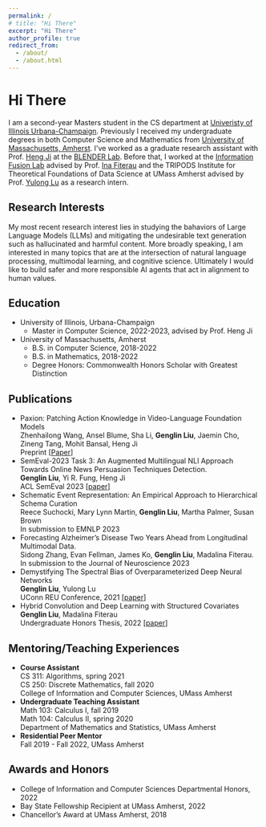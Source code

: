 ```yaml
---
permalink: /
# title: "Hi There"
excerpt: "Hi There"
author_profile: true
redirect_from: 
  - /about/
  - /about.html
---
```


Hi There
======
I am a second-year Masters student in the CS department at [Univeristy of Illinois Urbana-Champaign](https://cs.illinois.edu/). Previously I received my undergraduate degrees in both Computer Science and Mathematics from [University of Massachusetts, Amherst](https://www.cics.umass.edu/). I've worked as a graduate research assistant with Prof. [Heng Ji](http://blender.cs.illinois.edu/hengji.html) at the [BLENDER Lab](http://blender.cs.illinois.edu/index.html). Before that, I worked at the [Information Fusion Lab](https://groups.cs.umass.edu/infofusion/) advised by Prof. [Ina Fiterau](https://people.cs.umass.edu/~mfiterau/) and the TRIPODS Institute for Theoretical Foundations of Data Science at UMass Amherst advised by Prof. [Yulong Lu](https://sites.google.com/site/yulongmath/home?authuser=0) as a research intern.


Research Interests
-----
My most recent research interest lies in studying the bahaviors of Large Language Models (LLMs) and mitigating the undesirable text generation such as hallucinated and harmful content. More broadly speaking, I am interested in many topics that are at the intersection of natural language processing, multimodal learning, and cognitive science. Ultimately I would like to build safer and more responsible AI agents that act in alignment to human values.


Education
-----
- University of Illinois, Urbana-Champaign
  - Master in Computer Science, 2022-2023, advised by Prof. Heng Ji
- University of Massachusetts, Amherst
  - B.S. in Computer Science, 2018-2022
  - B.S. in Mathematics, 2018-2022
  - Degree Honors: Commonwealth Honors Scholar with Greatest Distinction


Publications
------

- Paxion: Patching Action Knowledge in Video-Language Foundation Models \
  Zhenhailong Wang, Ansel Blume, Sha Li, **Genglin Liu**, Jaemin Cho, Zineng Tang, Mohit Bansal, Heng Ji \
  Preprint [[Paper](https://arxiv.org/abs/2305.10683)]
- SemEval-2023 Task 3: An Augmented Multilingual NLI Approach Towards Online News Persuasion Techniques Detection. \
  **Genglin Liu**, Yi R. Fung, Heng Ji \
  ACL SemEval 2023 [[paper](https://aclanthology.org/2023.semeval-1.227.pdf)]
- Schematic Event Representation: An Empirical Approach to Hierarchical Schema Curation \
  Reece Suchocki, Mary Lynn Martin, **Genglin Liu**, Martha Palmer, Susan Brown \
  In submission to EMNLP 2023
- Forecasting Alzheimer’s Disease Two Years Ahead from Longitudinal Multimodal Data. \
  Sidong Zhang, Evan Fellman, James Ko, **Genglin Liu**, Madalina Fiterau.  
  In submission to the Journal of Neuroscience 2023
- Demystifying The Spectral Bias of Overparameterized Deep Neural Networks \
  **Genglin Liu**, Yulong Lu \
  UConn REU Conference, 2021 [[paper](https://sites.google.com/view/umassmathreu/reports-2021?authuser=0)]
- Hybrid Convolution and Deep Learning with Structured Covariates \
  **Genglin Liu**, Madalina Fiterau \
  Undergraduate Honors Thesis, 2022 [[paper](https://genglinliu.github.io/files/Honors_Thesis_Genglin_Liu.pdf)]


Mentoring/Teaching Experiences
------

 - **Course Assistant** \
   CS 311: Algorithms, spring 2021 \
   CS 250: Discrete Mathematics, fall 2020 \
   College of Information and Computer Sciences, UMass Amherst
 - **Undergraduate Teaching Assistant** \
   Math 103: Calculus I, fall 2019 \
   Math 104: Calculus II, spring 2020 \
   Department of Mathematics and Statistics, UMass Amherst
 - **Residential Peer Mentor** \
   Fall 2019 - Fall 2022, UMass Amherst

Awards and Honors
------
- College of Information and Computer Sciences Departmental Honors, 2022
- Bay State Fellowship Recipient at UMass Amherst, 2022
- Chancellor’s Award at UMass Amherst, 2018